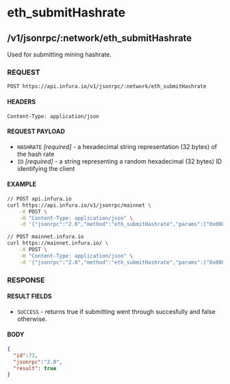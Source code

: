 # eth_submitHashrate

## /v1/jsonrpc/:network/eth_submitHashrate

Used for submitting mining hashrate.

### REQUEST

`POST https://api.infura.io/v1/jsonrpc/:network/eth_submitHashrate`

#### HEADERS

`Content-Type: application/json`

#### REQUEST PAYLOAD
- `HASHRATE` _[required]_ - a hexadecimal string representation (32 bytes) of the hash rate
- `ID` _[required]_ - a string representing a random hexadecimal (32 bytes) ID identifying the client

#### EXAMPLE
```bash
// POST api.infura.io
curl https://api.infura.io/v1/jsonrpc/mainnet \
    -X POST \
    -H "Content-Type: application/json" \
    -d '{"jsonrpc":"2.0","method":"eth_submitHashrate","params":["0x0000000000000000000000000000000000000000000000000000000000500000", "0x59daa26581d0acd1fce254fb7e85952f4c09d0915afd33d3886cd914bc7d283c"],"id":1}'

// POST mainnet.infura.io
curl https://mainnet.infura.io/ \
    -X POST \
    -H "Content-Type: application/json" \
    -d '{"jsonrpc":"2.0","method":"eth_submitHashrate","params":["0x0000000000000000000000000000000000000000000000000000000000500000", "0x59daa26581d0acd1fce254fb7e85952f4c09d0915afd33d3886cd914bc7d283c"],"id":1}'
```

### RESPONSE

#### RESULT FIELDS
- `SUCCESS` - returns true if submitting went through succesfully and false otherwise.

#### BODY

```json
{
  "id":73,
  "jsonrpc":"2.0",
  "result": true
}
```
